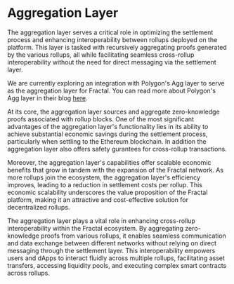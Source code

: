 # Aggregation Layer

The aggregation layer serves a critical role in optimizing the settlement process and enhancing interoperability between rollups deployed on the platform. This layer is tasked with recursively aggregating proofs generated by the various rollups, all while facilitating seamless cross-rollup interoperability without the need for direct messaging via the settlement layer.

We are currently exploring an integration with Polygon's Agg layer to serve as the aggregation layer for Fractal. You can read more about Polygon's Agg layer in their blog [here](https://polygon.technology/blog/aggregated-blockchains-a-new-thesis).

At its core, the aggregation layer sources and aggregate zero-knowledge proofs associated with rollup blocks. One of the most significant advantages of the aggregation layer's functionality lies in its ability to achieve substantial economic savings during the settlement process, particularly when settling to the Ethereum blockchain. In addition the aggregation layer also offers safety gurantees for cross-rollup transactions.

Moreover, the aggregation layer's capabilities offer scalable economic benefits that grow in tandem with the expansion of the Fractal network. As more rollups join the ecosystem, the aggregation layer's efficiency improves, leading to a reduction in settlement costs per rollup. This economic scalability underscores the value proposition of the Fractal platform, making it an attractive and cost-effective solution for decentralized rollups.

The aggregation layer plays a vital role in enhancing cross-rollup interoperability within the Fractal ecosystem. By aggregating zero-knowledge proofs from various rollups, it enables seamless communication and data exchange between different networks without relying on direct messaging through the settlement layer. This interoperability empowers users and dApps to interact fluidly across multiple rollups, facilitating asset transfers, accessing liquidity pools, and executing complex smart contracts across rollups.
